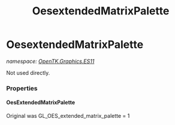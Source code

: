 ﻿---
title: OesextendedMatrixPalette
---

# OesextendedMatrixPalette
_namespace: [OpenTK.Graphics.ES11](N-OpenTK.Graphics.ES11.html)_

Not used directly.



### Properties

#### OesExtendedMatrixPalette
Original was GL_OES_extended_matrix_palette = 1

